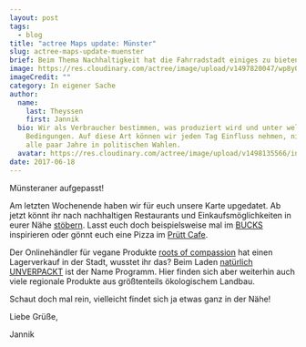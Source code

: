 ```yaml
---
layout: post
tags:
  - blog
title: "actree Maps update: Münster"
slug: actree-maps-update-muenster
brief: Beim Thema Nachhaltigkeit hat die Fahrradstadt einiges zu bieten!
image: https://res.cloudinary.com/actree/image/upload/v1497820047/wp8y0hewxdyud4fl7pch.png
imageCredit: ""
category: In eigener Sache
author:
  name:
    last: Theyssen
    first: Jannik
  bio: Wir als Verbraucher bestimmen, was produziert wird und unter welchen
    Bedingungen. Auf diese Art können wir jeden Tag Einfluss nehmen, nicht nur
    alle paar Jahre in politischen Wahlen.
  avatar: https://res.cloudinary.com/actree/image/upload/v1498135566/insd6zoaomn2bxqhjwrh.jpg
date: 2017-06-18
---
```


Münsteraner aufgepasst! 

Am letzten Wochenende haben wir für euch unsere
Karte upgedatet. Ab jetzt könnt ihr nach
nachhaltigen Restaurants und Einkaufsmöglichkeiten in eurer Nähe
[stöbern](https://actree.org/maps). Lasst euch doch beispielsweise mal im [BUCKS](http://bucks-vegan.de) inspirieren oder gönnt euch eine Pizza im [Prütt Cafe](http://www.pruett-cafe.de/).

Der Onlinehändler für vegane Produkte [roots of compassion](https://www.rootsofcompassion.org/) hat einen Lagerverkauf in der Stadt, wusstet ihr das? 
Beim Laden [natürlich UNVERPACKT](http://natuerlich-unverpackt.de/) ist
der Name Programm. Hier finden sich aber weiterhin auch viele regionale
Produkte aus größtenteils ökologischem Landbau.

Schaut doch mal rein, vielleicht findet sich ja etwas ganz in der Nähe!

Liebe Grüße,

Jannik